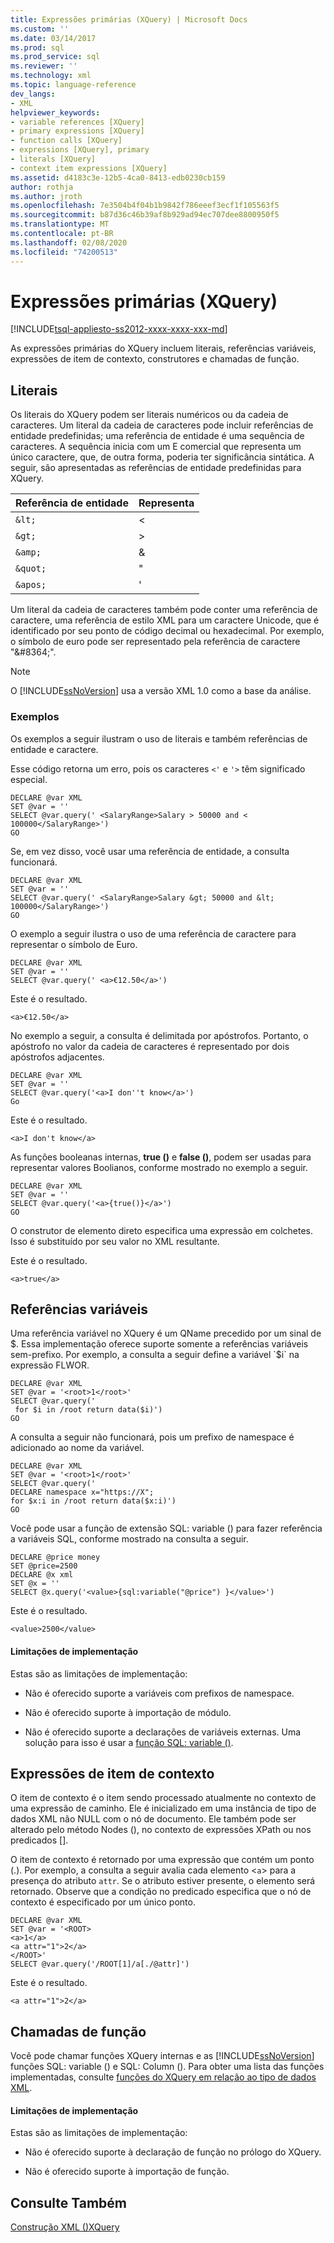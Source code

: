 ```yaml
---
title: Expressões primárias (XQuery) | Microsoft Docs
ms.custom: ''
ms.date: 03/14/2017
ms.prod: sql
ms.prod_service: sql
ms.reviewer: ''
ms.technology: xml
ms.topic: language-reference
dev_langs:
- XML
helpviewer_keywords:
- variable references [XQuery]
- primary expressions [XQuery]
- function calls [XQuery]
- expressions [XQuery], primary
- literals [XQuery]
- context item expressions [XQuery]
ms.assetid: d4183c3e-12b5-4ca0-8413-edb0230cb159
author: rothja
ms.author: jroth
ms.openlocfilehash: 7e3504b4f04b1b9842f786eeef3ecf1f105563f5
ms.sourcegitcommit: b87d36c46b39af8b929ad94ec707dee8800950f5
ms.translationtype: MT
ms.contentlocale: pt-BR
ms.lasthandoff: 02/08/2020
ms.locfileid: "74200513"
---
```

# <a name="primary-expressions-xquery"></a>Expressões primárias (XQuery)
[!INCLUDE[tsql-appliesto-ss2012-xxxx-xxxx-xxx-md](../includes/tsql-appliesto-ss2012-xxxx-xxxx-xxx-md.md)]

  As expressões primárias do XQuery incluem literais, referências variáveis, expressões de item de contexto, construtores e chamadas de função.  
  
## <a name="literals"></a>Literais  
 Os literais do XQuery podem ser literais numéricos ou da cadeia de caracteres. Um literal da cadeia de caracteres pode incluir referências de entidade predefinidas; uma referência de entidade é uma sequência de caracteres. A sequência inicia com um E comercial que representa um único caractere, que, de outra forma, poderia ter significância sintática. A seguir, são apresentadas as referências de entidade predefinidas para XQuery.  
  
|Referência de entidade|Representa|  
|----------------------|----------------|  
|`&lt;`|\<|  
|`&gt;`|>|  
|`&amp;`|&|  
|`&quot;`|"|  
|`&apos;`|'|  
  
 Um literal da cadeia de caracteres também pode conter uma referência de caractere, uma referência de estilo XML para um caractere Unicode, que é identificado por seu ponto de código decimal ou hexadecimal. Por exemplo, o símbolo de euro pode ser representado pela referência de caractere "&\#8364;".  
  
> [!NOTE]  
>  O [!INCLUDE[ssNoVersion](../includes/ssnoversion-md.md)] usa a versão XML 1.0 como a base da análise.  
  
### <a name="examples"></a>Exemplos  
 Os exemplos a seguir ilustram o uso de literais e também referências de entidade e caractere.  
  
 Esse código retorna um erro, pois os caracteres `<'` e `'>` têm significado especial.  
  
```  
DECLARE @var XML  
SET @var = ''  
SELECT @var.query(' <SalaryRange>Salary > 50000 and < 100000</SalaryRange>')  
GO  
```  
  
 Se, em vez disso, você usar uma referência de entidade, a consulta funcionará.  
  
```  
DECLARE @var XML  
SET @var = ''  
SELECT @var.query(' <SalaryRange>Salary &gt; 50000 and &lt; 100000</SalaryRange>')  
GO  
```  
  
 O exemplo a seguir ilustra o uso de uma referência de caractere para representar o símbolo de Euro.  
  
```  
DECLARE @var XML  
SET @var = ''  
SELECT @var.query(' <a>€12.50</a>')  
```  
  
 Este é o resultado.  
  
 `<a>€12.50</a>`  
  
 No exemplo a seguir, a consulta é delimitada por apóstrofos. Portanto, o apóstrofo no valor da cadeia de caracteres é representado por dois apóstrofos adjacentes.  
  
```  
DECLARE @var XML  
SET @var = ''  
SELECT @var.query('<a>I don''t know</a>')  
Go  
```  
  
 Este é o resultado.  
  
 `<a>I don't know</a>`  
  
 As funções booleanas internas, **true ()** e **false ()**, podem ser usadas para representar valores Boolianos, conforme mostrado no exemplo a seguir.  
  
```  
DECLARE @var XML  
SET @var = ''  
SELECT @var.query('<a>{true()}</a>')  
GO  
```  
  
 O construtor de elemento direto especifica uma expressão em colchetes. Isso é substituído por seu valor no XML resultante.  
  
 Este é o resultado.  
  
 `<a>true</a>`  
  
## <a name="variable-references"></a>Referências variáveis  
 Uma referência variável no XQuery é um QName precedido por um sinal de $. Essa implementação oferece suporte somente a referências variáveis sem-prefixo. Por exemplo, a consulta a seguir define a variável `$i` na expressão FLWOR.  
  
```  
DECLARE @var XML  
SET @var = '<root>1</root>'  
SELECT @var.query('  
 for $i in /root return data($i)')  
GO  
```  
  
 A consulta a seguir não funcionará, pois um prefixo de namespace é adicionado ao nome da variável.  
  
```  
DECLARE @var XML  
SET @var = '<root>1</root>'  
SELECT @var.query('  
DECLARE namespace x="https://X";  
for $x:i in /root return data($x:i)')  
GO  
```  
  
 Você pode usar a função de extensão SQL: variable () para fazer referência a variáveis SQL, conforme mostrado na consulta a seguir.  
  
```  
DECLARE @price money  
SET @price=2500  
DECLARE @x xml  
SET @x = ''  
SELECT @x.query('<value>{sql:variable("@price") }</value>')  
```  
  
 Este é o resultado.  
  
 `<value>2500</value>`  
  
#### <a name="implementation-limitations"></a>Limitações de implementação  
 Estas são as limitações de implementação:  
  
-   Não é oferecido suporte a variáveis com prefixos de namespace.  
  
-   Não é oferecido suporte à importação de módulo.  
  
-   Não é oferecido suporte a declarações de variáveis externas. Uma solução para isso é usar a [função SQL: variable ()](../xquery/xquery-extension-functions-sql-variable.md).  
  
## <a name="context-item-expressions"></a>Expressões de item de contexto  
 O item de contexto é o item sendo processado atualmente no contexto de uma expressão de caminho. Ele é inicializado em uma instância de tipo de dados XML não NULL com o nó de documento. Ele também pode ser alterado pelo método Nodes (), no contexto de expressões XPath ou nos predicados [].  
  
 O item de contexto é retornado por uma expressão que contém um ponto (.). Por exemplo, a consulta a seguir avalia cada elemento <`a`> para a presença do atributo `attr`. Se o atributo estiver presente, o elemento será retornado. Observe que a condição no predicado especifica que o nó de contexto é especificado por um único ponto.  
  
```  
DECLARE @var XML  
SET @var = '<ROOT>  
<a>1</a>  
<a attr="1">2</a>  
</ROOT>'  
SELECT @var.query('/ROOT[1]/a[./@attr]')  
```  
  
 Este é o resultado.  
  
 `<a attr="1">2</a>`  
  
## <a name="function-calls"></a>Chamadas de função  
 Você pode chamar funções XQuery internas e as [!INCLUDE[ssNoVersion](../includes/ssnoversion-md.md)] funções SQL: variable () e SQL: Column (). Para obter uma lista das funções implementadas, consulte [funções do XQuery em relação ao tipo de dados XML](../xquery/xquery-functions-against-the-xml-data-type.md).  
  
#### <a name="implementation-limitations"></a>Limitações de implementação  
 Estas são as limitações de implementação:  
  
-   Não é oferecido suporte à declaração de função no prólogo do XQuery.  
  
-   Não é oferecido suporte à importação de função.  
  
## <a name="see-also"></a>Consulte Também  
 [Construção XML &#40;&#41;XQuery](../xquery/xml-construction-xquery.md)
 
